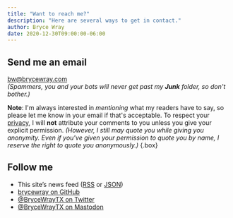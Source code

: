 ```yaml
---
title: "Want to reach me?"
description: "Here are several ways to get in contact."
author: Bryce Wray
date: 2020-12-30T09:00:00-06:00
---
```


## Send me an email

bw@brycewray.com<br />
*(Spammers, you and your bots will never get past my **Junk** folder, so don't bother.)*

**Note**: I'm always interested in *mentioning* what my readers have to say, so please let me know in your email if that's acceptable. To respect your [privacy](/privacy), I will **not** attribute your comments to you unless you give your explicit permission. *(However, I still may quote you while giving you anonymity. Even if you've given your permission to quote you by name, I reserve the right to quote you anonymously.)*
{.box}

## Follow me

- This site’s news feed ([RSS](/index.xml) or [JSON](/index.json))
- [brycewray on GitHub](https://github.com/brycewray/)
- [@BryceWrayTX on Twitter](https://twitter.com/BryceWrayTX/)
- [@BryceWrayTX on Mastodon](https://fosstodon.org/@BryceWrayTX)

